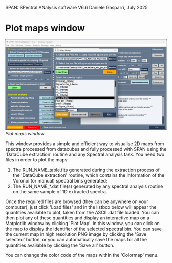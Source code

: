 SPAN: SPectral ANalysis software V6.6
Daniele Gasparri, July 2025


# Plot maps window #

![Plot maps](img/map_plotting.png)
*Plot maps window*


This window provides a simple and efficient way to visualise 2D maps from spectra processed from datacubes and fully processed with SPAN using the 'DataCube extraction' routine and any Spectral analysis task. 
You need two files in order to plot the maps:

1) The RUN_NAME_table.fits generated during the extraction process of the 'DataCube extraction' routine, which contains the information of the Voronoi (or manual) spectral bins generated;
2) The RUN_NAME_*.dat file(s) generated by any spectral analysis routine on the same sample of 1D extracted spectra. 

Once the required files are browsed (they can be anywhere on your computer), just click 'Load files' and in the listbox below will appear the quantities available to plot, taken from the ASCII .dat file loaded. You can then plot any of these quantities and display an interactive map on a Matplotlib window by clicking 'Plot Map'. In this window, you can click on the map to display the identifier of the selected spectral bin. 
You can save the current map in high resolution PNG image by clicking the 'Save selected' button, or you can automatically save the maps for all the quantities available by clicking the 'Save all' button. 

You can change the color code of the maps within the 'Colormap' menu.
